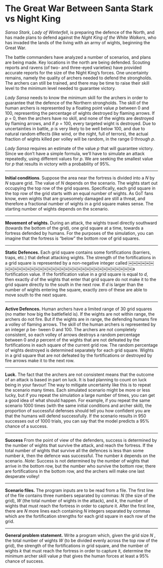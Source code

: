 # The Great War Between Santa Stark vs Night King
*Sansa Stark*, *Lady of Winterfell*, is preparing the defence of the North, and has made plans to defend against the *Night King of the White Walkers*, who has invaded the lands of the living with an army of wights, beginning the Great War.

The battle commanders have analyzed a number of scenarios, and plans are being made. Key locations in the north are being defended. Scouting reports and ravens (of two- and three-eyed varieties) have provided accurate reports for the size of the Night King’s forces. One uncertainty remains, namely the quality of archers needed to defend the strongholds. The archers can still be trained, and there may be time to raise their skill level to the minimum level needed to guarantee victory.

*Lady Sansa* needs to know the minimum skill for the archers in order to guarantee that the defence of the Northern strongholds. The skill of the human archers is represented by a floating point value *p* between 0 and 100, representing the percentage of wights destroyed by flaming arrows. If *p* = 0, then the archers have no skill, and none of the wights are destroyed by flaming arrows, and if *p* = 100, every targeted wight is destroyed. Due to uncertainties in battle, *p* is very likely to be well below 100, and due to natural random effects (like wind, or the night, full of terrors), the actual fraction of wights killed per volley will be random, in the range 0 through *p*.

*Lady Sansa* requires an estimate of the value *p* that will guarantee victory. Since we don’t have a simple formula, we’ll have to simulate an attack repeatedly, using different values for *p*. We are seeking the smallest value for *p* that results in victory with a probability of 95%.
***
**Initial conditions**. Suppose the area near the fortress is divided into a *N* by *N* square grid. The value of *N* depends on the scenario. The wights start out occupying the top row of the grid squares. Specifically, each grid square in the top row of the grid starts with an equal number of wights. As GoT fans know, even wights that are gruesomely damaged are still a threat, and therefore a fractional number of wights in a grid square makes sense. The starting number of wights depends on the scenario.
***
**Movement of wights.** During an attack, the wights travel directly southward (towards the bottom of the grid), one grid square at a time, towards a fortress defended by humans. For the purposes of the simulation, you can imagine that the fortress is “below” the bottom row of grid squares.
***
**Static Defences.** Each grid square contains some fortifications (barriers, traps, etc.) that defeat attacking wights. The strength of the fortifications in a grid square is represented by a non-negative integer called ￼￼￼￼￼￼￼￼￼￼￼￼￼￼￼￼￼￼￼￼￼￼￼￼￼￼￼￼￼￼￼￼￼￼￼￼a fortification value. If the fortification value in a grid square is equal to *d*, then exactly *d* of the wights that enter that grid square do not make it to the grid square directly to the south in the next row. If *d* is larger than the number of wights entering the square, exactly zero of these are able to move south to the next square.
***
**Active Defences.** Human archers have a limited range of 30 grid squares (no matter how big the battlefield is). If the wights are not within range, the archers do not fire. But if the wights are in range, the defending humans fire a volley of flaming arrows. The skill of the human archers is represented by an integer *p* be- tween 0 and 100. The archers are not completely consistent, so each volley of arrows destroys a random percentage between 0 and *p* percent of the wights that are not defeated by the fortifications in each square of the current grid row. The random percentage of wights destroyed is determined separately for each grid square. Wights in a grid square that are not defeated by the fortifications or destroyed by fire arrows make it to the next row.
***
**Luck.** The fact that the archers are not consistent means that the outcome of an attack is based in part on luck. It is bad planning to count on luck being in your favour! The way to mitigate uncertainty like this is to repeat the scenario many times. Each simulated scenario might be more or less lucky, but if you repeat the simulation a large number of times, you can get a good idea of what should happen. For example, if you repeat the same scenario 1000 times (with the same initial conditions and archer skill), the proportion of successful defenses should tell you how confident you are that the humans will defend successfully. If the scenario results in 950 successes out of 1000 trials, you can say that the model predicts a 95% chance of a success.
***
**Success** From the point of view of the defenders, success is determined by the number of wights that survive the attack, and reach the fortress. If the total number of wights that survive all the defences is less than some number *k*, then the defence was successful. The number *k* depends on the scenario. *Note*: Success is not determined by the number of wights that arrive in the bottom row, but the number who survive the bottom row; there are fortifications in the bottom row, and the archers will make one last desperate volley!
***
**Scenario files.** The program inputs are to be read from a file. The first line of the file contains three numbers separated by commas: *N* (the size of the grid), *W* (the total number of wights in the attack), and *k*, the number of wights that must reach the fortress in order to capture it. After the first line, there are *N* more lines each containing *N* integers separated by commas which are the fortification strengths for each grid square in each row of the grid.
***
**General problem statement.** Write a program which, given the grid size *N* , the total number of wights *W* (to be divided evenly across the top row of the grid), the strength of the fortifications in grid square, and the number of wights *k* that must reach the fortress in order to capture it, determine the minimum archer skill value *p* that gives the human forces at least a 95% chance of success.

